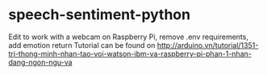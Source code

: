 # speech-sentiment-python
Edit to work with a webcam on Raspberry Pi, remove .env requirements, add emotion return
Tutorial can be found on http://arduino.vn/tutorial/1351-tri-thong-minh-nhan-tao-voi-watson-ibm-va-raspberry-pi-phan-1-nhan-dang-ngon-ngu-va
